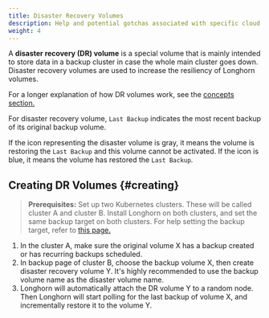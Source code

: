 ```yaml
---
title: Disaster Recovery Volumes
description: Help and potential gotchas associated with specific cloud providers.
weight: 4
---
```


A **disaster recovery (DR) volume** is a special volume that is mainly intended to store data in a backup cluster in case the whole main cluster goes down. Disaster recovery volumes are used to increase the resiliency of Longhorn volumes.

For a longer explanation of how DR volumes work, see the [concepts section.](../../concepts/#33-disaster-recovery-volumes)

For disaster recovery volume, `Last Backup` indicates the most recent backup of its original backup volume.

If the icon representing the disaster volume is gray, it means the volume is restoring the `Last Backup` and this volume cannot be activated. If the icon is blue, it means the volume has restored the `Last Backup`.

## Creating DR Volumes {#creating}

> **Prerequisites:** Set up two Kubernetes clusters. These will be called cluster A and cluster B. Install Longhorn on both clusters, and set the same backup target on both clusters. For help setting the backup target, refer to [this page.](../backup-and-restore/set-backup-target)

1. In the cluster A, make sure the original volume X has a backup created or has recurring backups scheduled.
2. In backup page of cluster B, choose the backup volume X, then create disaster recovery volume Y. It's highly recommended to use the backup volume name as the disaster volume name.
3. Longhorn will automatically attach the DR volume Y to a random node. Then Longhorn will start polling for the last backup of volume X, and incrementally restore it to the volume Y.
